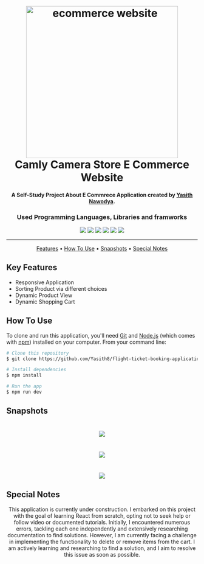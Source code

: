 <h1 align="center">
  <br>
  <a href="https://camly-e-commerce-website.vercel.app/"><img src="https://github.com/Yasith8/Camly-E-Commerce-Website/assets/90121062/53cfb898-0aa4-46ec-9a30-d2199218a322" alt="ecommerce website" width="400" height="`180"></a>
  <br>
  Camly Camera Store E Commerce Website
  <br>
</h1>

<h4 align="center">A Self-Study Project About E Commrece Application created by <a href="https://github.com/Yasith8" target="_blank">Yasith Nawodya</a>.</h4>
<h3 align="center">Used Programming Languages, Libraries and framworks</h3>
<p align="center">
  <span><img src="https://img.shields.io/badge/Javascript-white?logo=javascript"></span>
    <span><img src="https://img.shields.io/badge/HTML-white?logo=html5"></span>
    <span><img src="https://img.shields.io/badge/CSS-black?logo=css3"></span>
  <span><img src="https://img.shields.io/badge/Tailwindcss-white?logo=tailwindcss"></span>
   <span><img src="https://img.shields.io/badge/React-black?logo=react"></span>
<span><img src="https://img.shields.io/badge/NodeJS-Yellow?logo=node.js"></span>
   
</p>
<hr/>

<p align="center">
  <a href="#features">Features</a> •
  <a href="#how-to-use">How To Use</a> •
  <a href="#snap">Snapshots</a> •
  <a href="#note">Special Notes</a> 
</p>

## Key Features

* Responsive Application
* Sorting Product via different choices
* Dynamic Product View
* Dynamic Shopping Cart

## How To Use

To clone and run this application, you'll need [Git](https://git-scm.com) and [Node.js](https://nodejs.org/en/download/) (which comes with [npm](http://npmjs.com)) installed on your computer. From your command line:

```bash
# Clone this repository
$ git clone https://github.com/Yasith8/flight-ticket-booking-application.git

# Install dependencies
$ npm install

# Run the app
$ npm run dev
```


## Snapshots

<h1 align="center"><img src="https://github.com/Yasith8/Camly-E-Commerce-Website/assets/90121062/51f92c16-199d-4514-afbe-b26d4f78ad17"></h1>
<h1 align="center"><img src="https://github.com/Yasith8/Camly-E-Commerce-Website/assets/90121062/1f85d341-c8d2-4b28-a238-726a121419df"></h1>
<h1 align="center"><img src="https://github.com/Yasith8/Camly-E-Commerce-Website/assets/90121062/e4eeb519-e1dd-49ba-b995-969b237e799a"></h1>



## Special Notes

<p align="center">
 This application is currently under construction. I embarked on this project with the goal of learning React from scratch, opting not to seek help or follow video or documented tutorials. Initially, I encountered numerous errors, tackling each one independently and extensively researching documentation to find solutions. However, I am currently facing a challenge in implementing the functionality to delete or remove items from the cart. I am actively learning and researching to find a solution, and I aim to resolve this issue as soon as possible.
</p>
